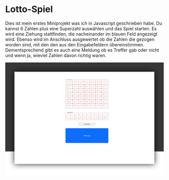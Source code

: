 # Lotto-Spiel

Dies ist mein erstes Miniprojekt was ich in Javascript geschrieben habe. Du kannst 6 Zahlen plus eine Superzahl auswählen und das Spiel starten.
Es wird eine Ziehung stattfinden, die nacheinander im blauen Feld angezeigt wird. Ebenso wird im Anschluss ausgewertet ob die Zahlen die gezogen worden sind,
mit den den aus den Eingabefeldern übereinstimmen. Dementsprechend gibt es auch eine Meldung ob es Treffer gab oder nicht und wenn ja, wieviel Zahlen davon richtig waren.

![Vorschau-Bild](https://github.com/Alexxxanderr/Lotto-Spiel/blob/main/Lotto-Spiel.jpg)
